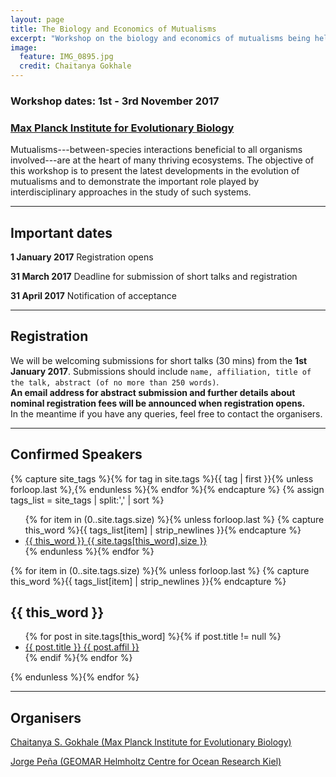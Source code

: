 ```yaml
---
layout: page
title: The Biology and Economics of Mutualisms
excerpt: "Workshop on the biology and economics of mutualisms being held at the Max Planck Institute for Evolutionary Biology"
image:
  feature: IMG_0895.jpg
  credit: Chaitanya Gokhale
---
```


### Workshop dates: 1st - 3rd November 2017

### [Max Planck Institute for Evolutionary Biology](http://www.evolbio.mpg.de)

Mutualisms---between-species interactions beneficial to all organisms involved---are at the heart of many thriving ecosystems.
The objective of this workshop is to present the latest developments in the evolution of mutualisms and to demonstrate the important role played by interdisciplinary approaches in the study of such systems.

---

## Important dates

**1 January 2017** Registration opens

**31 March 2017** Deadline for submission of short talks and registration

**31 April 2017** Notification of acceptance

---

<!-- We are now welcoming submissions for short talks.
Submissions should include name, affiliation, title of the talk, abstract (of no more than 250 words).
Please send the submissions to mutual-workshop@evolbio.mpg.de.
Registration fees will cover food and accommodation for the complete duration of the conference. -->

## Registration

We will be welcoming submissions for short talks (30 mins) from the **1st January 2017**.
Submissions should include `name, affiliation, title of the talk, abstract (of no more than 250 words)`.  
**An email address for abstract submission and further details about nominal registration fees will be announced when registration opens.**  
In the meantime if you have any queries, feel free to contact the organisers.

---

## Confirmed Speakers

{% capture site_tags %}{% for tag in site.tags %}{{ tag | first }}{% unless forloop.last %},{% endunless %}{% endfor %}{% endcapture %}
{% assign tags_list = site_tags | split:',' | sort %}

<ul class="tag-box inline">
  {% for item in (0..site.tags.size) %}{% unless forloop.last %}
    {% capture this_word %}{{ tags_list[item] | strip_newlines }}{% endcapture %}
    <li><a href="#{{ this_word }}">{{ this_word }} <span>{{ site.tags[this_word].size }}</span></a></li>
  {% endunless %}{% endfor %}
</ul>

{% for item in (0..site.tags.size) %}{% unless forloop.last %}
  {% capture this_word %}{{ tags_list[item] | strip_newlines }}{% endcapture %}
  <h2 id="{{ this_word }}">{{ this_word }}</h2>
  <ul class="post-list">
  {% for post in site.tags[this_word] %}{% if post.title != null %}
    <li><a href="{{ site.url }}{{ post.url }}">{{ post.title }} {{ post.affil }}<!--<span class="entry-date"><time datetime="{{ post.date | date_to_xmlschema }}">{{ post.date | date: "%B %d, %Y" }}</time></span>-->
    </a></li>
  {% endif %}{% endfor %}
  </ul>
{% endunless %}{% endfor %}

<!-- # Keynote speakers

[Erol Akçay](https://erolakcay.wordpress.com/) (University of Pennsylvania)

[Michelle Afkhami](https://michelleafkhami.wordpress.com/) (University of Miami)

[Megan Frederickson](http://mutualism.ca/) (University of Toronto)

[Olivia Roth](http://www.geomar.de/en/mitarbeiter/fb3/ev/oroth/) (GEOMAR Helmholtz Centre for Ocean Research Kiel)

[Claire Spottiswoode](http://www.africancuckoos.zoo.cam.ac.uk/index.html) (University of Cambridge)


# Confirmed short-talk speakers

[Judie Bronstein](http://www.eebweb.arizona.edu/faculty/bronstein/Bronstein_Lab/HOME.html) (University of Arizona)

[Redouan Bshary](https://www.unine.ch/ethol/home/team/bshary-redouan.html) (University of Neuchâtel)

[Peter Hammerstein](https://www.biologie.hu-berlin.de/en/gruppenseiten-en/sfb618/people/hammerstein_peter) (Humboldt University of Berlin)

[Christoph Hauert](http://www.math.ubc.ca/~hauert/) (University of British Columbia)

[John McNamara](http://www.bristol.ac.uk/maths/people/john-m-mcnamara/index.html) (University of Bristol)

[Georg Nöldeke](https://sites.google.com/site/georgnoldeke/) (University of Basel)

[Ronald Noë](https://sites.google.com/site/ronaldnoe/) (University of Strasbourg)

[Naomi Pierce](http://piercelab.oeb.harvard.edu/) (Harvard University) -->

---

## Organisers

[Chaitanya S. Gokhale (Max Planck Institute for Evolutionary Biology)](http://gokhalechaitanya.github.io/)

[Jorge Peña (GEOMAR Helmholtz Centre for Ocean Research Kiel)](https://jorgeapenas.wordpress.com/)
